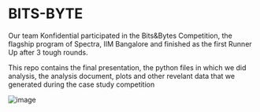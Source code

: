 # BITS-BYTE

Our team Konfidential participated in the Bits&Bytes Competition, the flagship program of Spectra, IIM Bangalore and finished as the first Runner Up after 3 tough rounds.

This repo contains the final presentation, the python files in which we did analysis, the analysis document, plots and other revelant data that we generated during the case study competition

![image](https://user-images.githubusercontent.com/72060359/156043156-e0705bec-9fff-4594-990e-8013db03b2a4.png)
